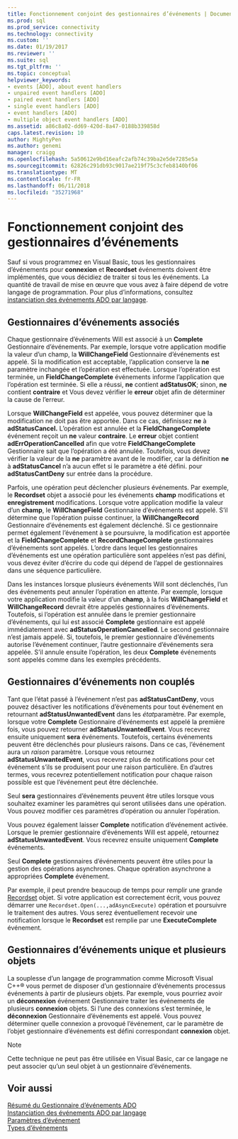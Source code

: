 ```yaml
---
title: Fonctionnement conjoint des gestionnaires d’événements | Documents Microsoft
ms.prod: sql
ms.prod_service: connectivity
ms.technology: connectivity
ms.custom: ''
ms.date: 01/19/2017
ms.reviewer: ''
ms.suite: sql
ms.tgt_pltfrm: ''
ms.topic: conceptual
helpviewer_keywords:
- events [ADO], about event handlers
- unpaired event handlers [ADO]
- paired event handlers [ADO]
- single event handlers [ADO]
- event handlers [ADO]
- multiple object event handlers [ADO]
ms.assetid: a86c8a02-dd69-420d-8a47-0188b339858d
caps.latest.revision: 10
author: MightyPen
ms.author: genemi
manager: craigg
ms.openlocfilehash: 5a50612e9bd16eafc2afb74c39ba2e5de7285e5a
ms.sourcegitcommit: 62826c291db93c9017ae219f75c3cfeb8140bf06
ms.translationtype: MT
ms.contentlocale: fr-FR
ms.lasthandoff: 06/11/2018
ms.locfileid: "35271968"
---
```

# <a name="how-event-handlers-work-together"></a>Fonctionnement conjoint des gestionnaires d’événements
Sauf si vous programmez en Visual Basic, tous les gestionnaires d’événements pour **connexion** et **Recordset** événements doivent être implémentés, que vous décidiez de traiter si tous les événements. La quantité de travail de mise en œuvre que vous avez à faire dépend de votre langage de programmation. Pour plus d’informations, consultez [instanciation des événements ADO par langage](../../../ado/guide/data/ado-event-instantiation-by-language.md).  
  
## <a name="paired-event-handlers"></a>Gestionnaires d’événements associés  
 Chaque gestionnaire d’événements Will est associé à un **Complete** Gestionnaire d’événements. Par exemple, lorsque votre application modifie la valeur d’un champ, la **WillChangeField** Gestionnaire d’événements est appelé. Si la modification est acceptable, l’application conserve la **ne** paramètre inchangée et l’opération est effectuée. Lorsque l’opération est terminée, un **FieldChangeComplete** événements informe l’application que l’opération est terminée. Si elle a réussi, **ne** contient **adStatusOK**; sinon, **ne** contient **contraire** et Vous devez vérifier le **erreur** objet afin de déterminer la cause de l’erreur.  
  
 Lorsque **WillChangeField** est appelée, vous pouvez déterminer que la modification ne doit pas être apportée. Dans ce cas, définissez **ne** à **adStatusCancel.** L’opération est annulée et la **FieldChangeComplete** événement reçoit un **ne** valeur **contraire**. Le **erreur** objet contient **adErrOperationCancelled** afin que votre **FieldChangeComplete** Gestionnaire sait que l’opération a été annulée. Toutefois, vous devez vérifier la valeur de la **ne** paramètre avant de le modifier, car la définition **ne** à **adStatusCancel** n’a aucun effet si le paramètre a été défini. pour **adStatusCantDeny** sur entrée dans la procédure.  
  
 Parfois, une opération peut déclencher plusieurs événements. Par exemple, le **Recordset** objet a associé pour les événements **champ** modifications et **enregistrement** modifications. Lorsque votre application modifie la valeur d’un **champ**, le **WillChangeField** Gestionnaire d’événements est appelé. S’il détermine que l’opération puisse continuer, la **WillChangeRecord** Gestionnaire d’événements est également déclenché. Si ce gestionnaire permet également l’événement à se poursuivre, la modification est apportée et la **FieldChangeComplete** et **RecordChangeComplete** gestionnaires d’événements sont appelés. L’ordre dans lequel les gestionnaires d’événements est une opération particulière sont appelées n’est pas défini, vous devez éviter d’écrire du code qui dépend de l’appel de gestionnaires dans une séquence particulière.  
  
 Dans les instances lorsque plusieurs événements Will sont déclenchés, l’un des événements peut annuler l’opération en attente. Par exemple, lorsque votre application modifie la valeur d’un **champ**, à la fois **WillChangeField** et **WillChangeRecord** devrait être appelés gestionnaires d’événements. Toutefois, si l’opération est annulée dans le premier gestionnaire d’événements, qui lui est associé **Complete** gestionnaire est appelé immédiatement avec **adStatusOperationCancelled**. Le second gestionnaire n’est jamais appelé. Si, toutefois, le premier gestionnaire d’événements autorise l’événement continuer, l’autre gestionnaire d’événements sera appelée. S’il annule ensuite l’opération, les deux **Complete** événements sont appelés comme dans les exemples précédents.  
  
## <a name="unpaired-event-handlers"></a>Gestionnaires d’événements non couplés  
 Tant que l’état passé à l’événement n’est pas **adStatusCantDeny**, vous pouvez désactiver les notifications d’événements pour tout événement en retournant **adStatusUnwantedEvent** dans les *état*paramètre. Par exemple, lorsque votre **Complete** Gestionnaire d’événements est appelé la première fois, vous pouvez retourner **adStatusUnwantedEvent**. Vous recevrez ensuite uniquement **sera** événements. Toutefois, certains événements peuvent être déclenchés pour plusieurs raisons. Dans ce cas, l’événement aura un *raison* paramètre. Lorsque vous retournez **adStatusUnwantedEvent**, vous recevrez plus de notifications pour cet événement s’ils se produisent pour une raison particulière. En d’autres termes, vous recevrez potentiellement notification pour chaque raison possible est que l’événement peut être déclenchée.  
  
 Seul **sera** gestionnaires d’événements peuvent être utiles lorsque vous souhaitez examiner les paramètres qui seront utilisées dans une opération. Vous pouvez modifier ces paramètres d’opération ou annuler l’opération.  
  
 Vous pouvez également laisser **Complete** notification d’événement activée. Lorsque le premier gestionnaire d’événements Will est appelé, retournez **adStatusUnwantedEvent**. Vous recevrez ensuite uniquement **Complete** événements.  
  
 Seul **Complete** gestionnaires d’événements peuvent être utiles pour la gestion des opérations asynchrones. Chaque opération asynchrone a appropriées **Complete** événement.  
  
 Par exemple, il peut prendre beaucoup de temps pour remplir une grande [Recordset](../../../ado/reference/ado-api/recordset-object-ado.md) objet. Si votre application est correctement écrit, vous pouvez démarrer une `Recordset.Open(...,adAsyncExecute)` opération et poursuivre le traitement des autres. Vous serez éventuellement recevoir une notification lorsque le **Recordset** est remplie par une **ExecuteComplete** événement.  
  
## <a name="single-event-handlers-and-multiple-objects"></a>Gestionnaires d’événements unique et plusieurs objets  
 La souplesse d’un langage de programmation comme Microsoft Visual C++® vous permet de disposer d’un gestionnaire d’événements processus événements à partir de plusieurs objets. Par exemple, vous pourriez avoir un **déconnexion** événement Gestionnaire traiter les événements de plusieurs **connexion** objets. Si l’une des connexions s’est terminée, le **déconnexion** Gestionnaire d’événements est appelé. Vous pouvez déterminer quelle connexion a provoqué l’événement, car le paramètre de l’objet gestionnaire d’événements est défini correspondant **connexion** objet.  
  
> [!NOTE]
>  Cette technique ne peut pas être utilisée en Visual Basic, car ce langage ne peut associer qu’un seul objet à un gestionnaire d’événements.  
  
## <a name="see-also"></a>Voir aussi  
 [Résumé du Gestionnaire d’événements ADO](../../../ado/guide/data/ado-event-handler-summary.md)   
 [Instanciation des événements ADO par langage](../../../ado/guide/data/ado-event-instantiation-by-language.md)   
 [Paramètres d’événement](../../../ado/guide/data/event-parameters.md)   
 [Types d’événements](../../../ado/guide/data/types-of-events.md)
